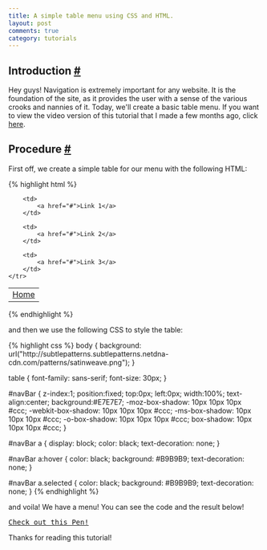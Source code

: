 ```yaml
---
title: A simple table menu using CSS and HTML.
layout: post
comments: true
category: tutorials
---
```


<section id="introduction">
<h2>Introduction <a href="#introduction">#</a></h2>
<p>Hey guys! Navigation is extremely important for any website. It is the foundation of the site, as it provides the user with a sense of the various crooks and nannies of it. Today, we'll create a basic table menu. If you want to view the video version of this tutorial that I made a few months ago, click <a href="http://www.youtube.com/watch?v=xjZMlQUFsJY&feature=player_detailpage">here</a>.</p>
</section>
<section id="procedure">
<h2>Procedure <a href="#procedure">#</a></h2>
<p>First off, we create a simple table for our menu with the following HTML:</p>
{% highlight html %}
<table cellpadding="0px" cellspacing="0px" id="navBar">
    <tr>
        <td>
            <a class="selected" href="index.html">Home</a>
        </td>
		
        <td>
            <a href="#">Link 1</a>
		</td>

        <td>
            <a href="#">Link 2</a>
        </td>

        <td>
            <a href="#">Link 3</a>
        </td>
    </tr>
</table>
{% endhighlight %}
<p>and then we use the following CSS to style the table:</p>
{% highlight css %}
body {
    background:
    url("http://subtlepatterns.subtlepatterns.netdna-cdn.com/patterns/satinweave.png");
}

table {
    font-family: sans-serif;
    font-size: 30px;
}

#navBar {
    z-index:1;
    position:fixed;
    top:0px;
    left:0px;
    width:100%;
    text-align:center;
    background:#E7E7E7;
    -moz-box-shadow: 10px 10px 10px #ccc;
    -webkit-box-shadow: 10px 10px 10px #ccc;
    -ms-box-shadow: 10px 10px 10px #ccc;
    -o-box-shadow: 10px 10px 10px #ccc;
    box-shadow: 10px 10px 10px #ccc;
}

#navBar a {
    display: block;
    color: black;
    text-decoration: none;
}

#navBar a:hover {
    color: black;
    background: #B9B9B9;
    text-decoration: none;
}

#navBar a.selected {
    color: black;
    background: #B9B9B9;
    text-decoration: none;
}
{% endhighlight %}
<p>and voila! We have a menu! You can see the code and the result below!</p>
<div>
<pre class="codepen" data-height="300" data-type="result" data-href="JfAqo" data-user="srig99" data-safe="true"><code></code><a href="http://codepen.io/srig99/pen/JfAqo">Check out this Pen!</a></pre> <script async src="http://codepen.io/assets/embed/ei.js"></script>
</div>
<p>Thanks for reading this tutorial!</p>
</section>